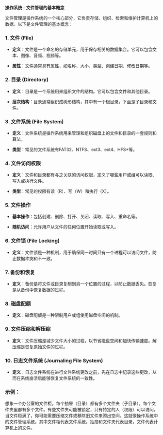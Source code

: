 **操作系统 - 文件管理的基本概念**

文件管理是操作系统的一个核心部分，它负责存储、组织、检索和维护计算机上的数据。以下是文件管理的基本概念：

### 1. **文件 (File)**

- **定义**：文件是一个命名的存储单元，用于保存相关的数据集合。它可以包含文本、图像、音频、视频等。

- **属性**：文件通常具有属性，如名称、大小、类型、创建日期、修改日期等。

### 2. **目录 (Directory)**

- **定义**：目录是一个系统用来组织文件的结构。它可以包含文件和其他目录。

- **层次结构**：目录通常组织成树形结构，其中有一个根目录，下面是子目录和文件。

### 3. **文件系统 (File System)**

- **定义**：文件系统是操作系统用来管理和组织磁盘上的文件和目录的一套规则和算法。

- **类型**：常见的文件系统有FAT32、NTFS、ext3、ext4、HFS+等。

### 4. **文件访问权限**

- **定义**：文件和目录都有与之关联的访问权限，定义了哪些用户或组可以读取、写入或执行文件。

- **类型**：常见的权限有读（R）、写（W）和执行（X）。

### 5. **文件操作**

- **基本操作**：包括创建、删除、打开、关闭、读取、写入、重命名等。

- **随机访问**：允许用户从文件的任何位置开始读取或写入。

### 6. **文件锁 (File Locking)**

- **定义**：文件锁是一种机制，用于确保同一时间只有一个进程可以访问文件，防止数据冲突和不一致。

### 7. **备份和恢复**

- **定义**：备份是将文件或目录复制到另一个位置的过程，以防止数据丢失。恢复是从备份中恢复数据的过程。

### 8. **磁盘配额**

- **定义**：磁盘配额是一种限制用户或组使用磁盘空间的机制。

### 9. **文件压缩和解压缩**

- **定义**：文件压缩是减少文件大小的过程，以节省磁盘空间和加快传输速度。解压缩是恢复原始文件的过程。

### 10. **日志文件系统 (Journaling File System)**

- **定义**：日志文件系统在进行文件系统更改之前，先在日志中记录这些更改，从而在系统崩溃后能够恢复文件系统的一致性。

### 示例：

想象一个办公室的文件柜。每个抽屉（目录）都有多个文件夹（子目录），每个文件夹里都有多个文件。有些文件夹可能被锁定，只有特定的人（权限）可以访问。当文件柜满了，你可能需要压缩文件或移除旧文件来腾出空间。这就像操作系统中的文件管理系统，其中文件柜代表文件系统，抽屉和文件夹代表目录，文件代表计算机上的文件。
